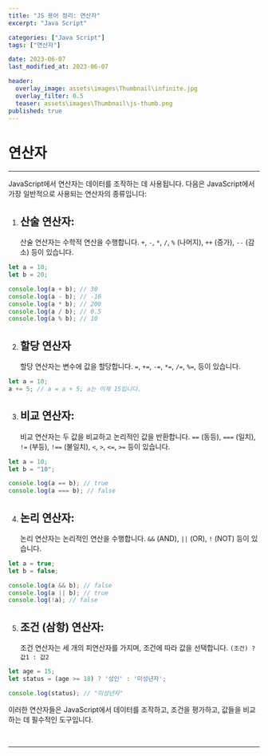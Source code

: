 ```yaml
---
title: "JS 용어 정리: 연산자"
excerpt: "Java Script"

categories: ["Java Script"]
tags: ["연산자"]

date: 2023-06-07
last_modified_at: 2023-06-07

header:
  overlay_image: assets\images\Thumbnail\infinite.jpg
  overlay_filter: 0.5 
  teaser: assets\images\Thumbnail\js-thumb.png
published: true
---
```


# 연산자

---

JavaScript에서 연산자는 데이터를 조작하는 데 사용됩니다. 다음은 JavaScript에서 가장 일반적으로 사용되는 연산자의 종류입니다:

1. ## **산술 연산자**:

    산술 연산자는 수학적 연산을 수행합니다. `+`, `-`, `*`, `/`, `%` (나머지), `++` (증가), `--` (감소) 등이 있습니다.

```js
let a = 10;
let b = 20;

console.log(a + b); // 30
console.log(a - b); // -10
console.log(a * b); // 200
console.log(a / b); // 0.5
console.log(a % b); // 10
```

2. ## **할당 연산자**

    할당 연산자는 변수에 값을 할당합니다. `=`, `+=`, `-=`, `*=`, `/=`, `%=`, 등이 있습니다.

```js
let a = 10;
a += 5; // a = a + 5; a는 이제 15입니다.
```

3. ## **비교 연산자**: 

   비교 연산자는 두 값을 비교하고 논리적인 값을 반환합니다. `==` (동등), `===` (일치), `!=` (부등), `!==` (불일치), `<`, `>`, `<=`, `>=` 등이 있습니다.

```js
let a = 10;
let b = "10";

console.log(a == b); // true
console.log(a === b); // false
```

4. ## **논리 연산자**: 

   논리 연산자는 논리적인 연산을 수행합니다. `&&` (AND), `||` (OR), `!` (NOT) 등이 있습니다.

```js
let a = true;
let b = false;

console.log(a && b); // false
console.log(a || b); // true
console.log(!a); // false
```

5. ## **조건 (삼항) 연산자**: 

   조건 연산자는 세 개의 피연산자를 가지며, 조건에 따라 값을 선택합니다. `(조건) ? 값1 : 값2`

```js
let age = 15;
let status = (age >= 18) ? '성인' : '미성년자';

console.log(status); // "미성년자"
```

이러한 연산자들은 JavaScript에서 데이터를 조작하고, 조건을 평가하고, 값들을 비교하는 데 필수적인 도구입니다.

<br>

---

<br>